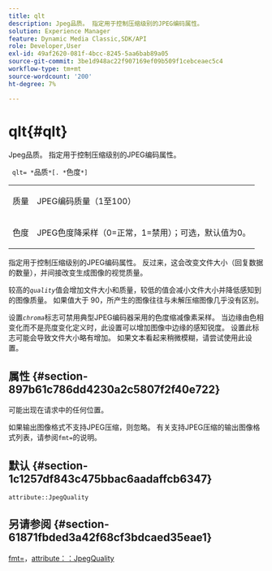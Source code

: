 ```yaml
---
title: qlt
description: Jpeg品质。 指定用于控制压缩级别的JPEG编码属性。
solution: Experience Manager
feature: Dynamic Media Classic,SDK/API
role: Developer,User
exl-id: 49af2620-081f-4bcc-8245-5aa6bab89a05
source-git-commit: 3be1d948ac22f907169ef09b509f1cebceaec5c4
workflow-type: tm+mt
source-wordcount: '200'
ht-degree: 7%

---
```


# qlt{#qlt}

Jpeg品质。 指定用于控制压缩级别的JPEG编码属性。

` qlt= *`品质`*[. *`色度`*]`

<table id="simpletable_A245B6A3D2374A6A89DE63A5621CFEC0"> 
 <tr class="strow"> 
  <td class="stentry"> <p> <span class="varname">质量</span> </p> </td> 
  <td class="stentry"> <p>JPEG编码质量（1至100） </p> </td> 
 </tr> 
 <tr class="strow"> 
  <td class="stentry"> <p> <span class="varname">色度</span> </p> </td> 
  <td class="stentry"> <p>JPEG色度降采样（0=正常，1=禁用）；可选，默认值为0。 </p> </td> 
 </tr> 
</table>

指定用于控制压缩级别的JPEG编码属性。 反过来，这会改变文件大小（回复数据的数量），并间接改变生成图像的视觉质量。

较高的&#x200B;*`quality`*&#x200B;值会增加文件大小和质量，较低的值会减小文件大小并降低感知到的图像质量。 如果值大于 90，所产生的图像往往与未解压缩图像几乎没有区别。

设置&#x200B;*`chroma`*&#x200B;标志可禁用典型JPEG编码器采用的色度缩减像素采样。 当边缘由色相变化而不是亮度变化定义时，此设置可以增加图像中边缘的感知锐度。 设置此标志可能会导致文件大小略有增加。 如果文本看起来稍微模糊，请尝试使用此设置。

## 属性 {#section-897b61c786dd4230a2c5807f2f40e722}

可能出现在请求中的任何位置。

如果输出图像格式不支持JPEG压缩，则忽略。 有关支持JPEG压缩的输出图像格式列表，请参阅`fmt=`的说明。

## 默认 {#section-1c1257df843c475bbac6aadaffcb6347}

`attribute::JpegQuality`

## 另请参阅 {#section-61871fbded3a42f68cf3bdcaed35eae1}

[fmt=](../../../../../ir-api/http-protocol/image-rendering-api-ref/c-ir-http-protocol-ref/c-ir-http-protocol-command-reference/r-ir-fmt.md#reference-4c743f67d56b47c5b774fcc900ff758c)，[attribute：：JpegQuality](../../../../../ir-api/material-cat/image-rendering-api-ref/c-ir-material-catalog/c-ir-attributes-reference/r-ir-jpegquality.md#reference-d86fc5ad18bb436891efdbe1f98fea50)
